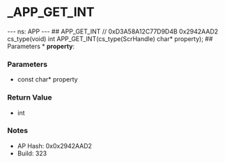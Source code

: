 # _APP_GET_INT

--- ns: APP --- ## APP_GET_INT  // 0xD3A58A12C77D9D4B 0x2942AAD2 cs_type(void) int APP_GET_INT(cs_type(ScrHandle) char* property);  ## Parameters * **property**:

### Parameters
* const char* property

### Return Value
* int

### Notes
* AP Hash: 0x0x2942AAD2
* Build: 323

